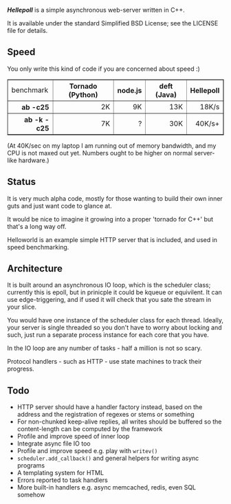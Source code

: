 ***Hellepoll*** is a simple asynchronous web-server written in C++.

It is available under the standard Simplified BSD License; see the LICENSE file for details.

Speed
-----

You only write this kind of code if you are concerned about speed :)

<table border=1>
<tr><td>benchmark<th>Tornado (Python)<th>node.js<th>deft (Java)<th>Hellepoll
<tr align=right><th>ab -c25<td>2K<td>9K<td>13K<td>18K/s
<tr align=right><th>ab -k -c25<td>7K<td>?<td>30K<td>40K/s+
</table>

(At 40K/sec on my laptop I am running out of memory bandwidth, and my CPU is not maxed out yet.  Numbers ought to be higher on normal server-like hardware.)

Status
------

It is very much alpha code, mostly for those wanting to build their own inner guts and just want code to glance at.

It would be nice to imagine it growing into a proper 'tornado for C++' but that's a long way off.

Helloworld is an example simple HTTP server that is included, and used in speed benchmarking.

Architecture
------------

It is built around an asynchronous IO loop, which is the scheduler class; currently this is epoll, but in prinicple it could be kqueue or equivilent.  It can use edge-triggering, and if used it will check that you sate the stream in your slice.

You would have one instance of the scheduler class for each thread.  Ideally, your server is single threaded so you don't have to worry about locking and such, just run a separate process instance for each core that you have.

In the IO loop are any number of tasks - half a million is not so scary.

Protocol handlers - such as HTTP - use state machines to track their progress.

Todo
----

- HTTP server should have a handler factory instead, based on the address and the registration of regexes or stems or something
- For non-chunked keep-alive replies, all writes should be buffered so the content-length can be computed by the framework
- Profile and improve speed of inner loop
- Integrate async file IO too
- Profile and improve speed e.g. play with ```writev()```
- ```scheduler.add_callback()``` and general helpers for writing async programs
- A templating system for HTML
- Errors reported to task handlers
- More built-in handlers e.g. async memcached, redis, even SQL somehow

